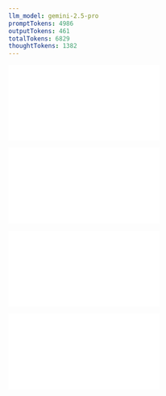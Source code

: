 ```yaml
---
llm_model: gemini-2.5-pro
promptTokens: 4986
outputTokens: 461
totalTokens: 6829
thoughtTokens: 1382
---
```


![@](steps/_.ec8743f5.md)

![@](steps/Assignment%202.0d5e618b.md)

![@](steps/response.3aa312f2.md)

![@](steps/response.3aa312f2.md)